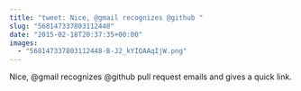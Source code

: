 ```yaml
---
title: "tweet: Nice, @gmail recognizes @github "
slug: "568147337803112448"
date: "2015-02-18T20:37:35+00:00"
images:
  - "568147337803112448-B-J2_kYIQAAqIjW.png"
---
```

Nice, @gmail recognizes @github pull request emails and gives a quick link. 